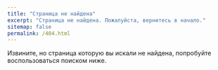 ```yaml
---
title: "Страница не найдена"
excerpt: "Страница не найдена. Пожалуйста, вернитесь в начало."
sitemap: false
permalink: /404.html
---
```


Извините, но страница которую вы искали не найдена, попробуйте воспользоваться поиском ниже.

<script>
  var GOOG_FIXURL_LANG = 'en';
  var GOOG_FIXURL_SITE = '{{ site.url }}'
</script>
<script src="https://linkhelp.clients.google.com/tbproxy/lh/wm/fixurl.js">
</script>
